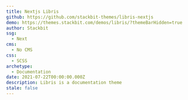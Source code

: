 ```yaml
---
title: Nextjs Libris
github: https://github.com/stackbit-themes/libris-nextjs
demo: https://themes.stackbit.com/demos/libris/?themeBarHidden=true
author: Stackbit
ssg:
  - Next
cms:
  - No CMS
css:
  - SCSS
archetype:
  - Documentation
date: 2021-07-22T00:00:00.000Z
description: Libris is a documentation theme
stale: false
---
```

